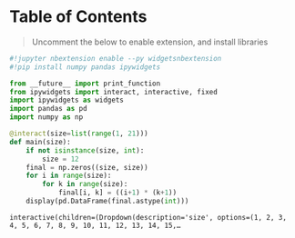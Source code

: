 <h1>Table of Contents<span class="tocSkip"></span></h1>
<div class="toc"><ul class="toc-item"></ul></div>

> Uncomment the below to enable extension, and install libraries


```python
#!jupyter nbextension enable --py widgetsnbextension
#!pip install numpy pandas ipywidgets
```


```python
from __future__ import print_function
from ipywidgets import interact, interactive, fixed
import ipywidgets as widgets
import pandas as pd
import numpy as np

```


```python
@interact(size=list(range(1, 21)))
def main(size):
    if not isinstance(size, int):
        size = 12
    final = np.zeros((size, size))
    for i in range(size):
        for k in range(size):
            final[i, k] = ((i+1) * (k+1))
    display(pd.DataFrame(final.astype(int)))
```


    interactive(children=(Dropdown(description='size', options=(1, 2, 3, 4, 5, 6, 7, 8, 9, 10, 11, 12, 13, 14, 15,…

